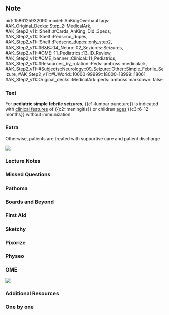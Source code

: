 ## Note
nid: 1586125932090
model: AnKingOverhaul
tags: #AK_Original_Decks::Step_2::MedicalArk, #AK_Step2_v11::!Shelf::#Cards_AnKing_Did::3peds, #AK_Step2_v11::!Shelf::Peds::no_dupes, #AK_Step2_v11::!Shelf::Peds::no_dupes::only_step2, #AK_Step2_v11::#B&B::04_Neuro::02_Seziures::Seizures, #AK_Step2_v11::#OME::11_Pediatrics::13_ID_Review, #AK_Step2_v11::#OME_banner::Clinical::11_Pediatrics, #AK_Step2_v11::#Resources_by_rotation::Peds::amboss::medicalark, #AK_Step2_v11::#Subjects::Neurology::09_Seizure::Other::Simple_Febrile_Seizure, #AK_Step2_v11::#UWorld::10000-99999::18000-18999::18061, #AK_Step2_v11::Original_decks::MedicalArk::peds::amboss
markdown: false

### Text
For <b>pediatric simple f</b><b>ebrile seizures</b>, {{c1::lumbar
puncture}} is indicated with <u>clinical features</u> of
{{c2::meningitis}} or children <u>ages</u> {{c3::6-12 months}}
without immunization

### Extra
Otherwise, patients are treated with supportive care and patient
discharge
<div><img src=
"paste-7b59df2cf9fa320e5d080b6076cf8f8aabe86594.jpg"></div>

### Lecture Notes


### Missed Questions


### Pathoma


### Boards and Beyond


### First Aid


### Sketchy


### Pixorize


### Physeo


### OME
<div class="ome-widget">
  <a href=
  "https://onlinemeded.org/spa/pediatrics?ref=anki"><img src=
  "_OME_AnkiFlashcards_Topic_1.png"></a>
</div>

### Additional Resources


### One by one

